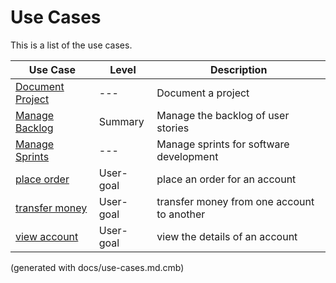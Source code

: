 # Use Cases

This is a list of the use cases.

| Use Case | Level | Description |
|---|---|---|
| [Document Project](mybank/project-management/document-project.md) | --- | Document a project |
| [Manage Backlog](mybank/project-management/manage-backlog.md) | Summary | Manage the backlog of user stories |
| [Manage Sprints](mybank/project-management/manage-sprints.md) | --- | Manage sprints for software development |
| [place order](mybank/digital-banking/internet-banking-system/place-order.md) | User-goal | place an order for an account |
| [transfer money](mybank/digital-banking/internet-banking-system/transfer-money.md) | User-goal | transfer money from one account to another |
| [view account](mybank/digital-banking/internet-banking-system/view-account.md) | User-goal | view the details of an account |


(generated with docs/use-cases.md.cmb)
